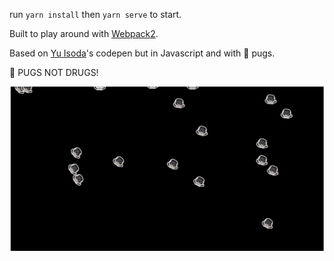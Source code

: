 run `yarn install` then `yarn serve` to start. 

Built to play around with [Webpack2](https://webpack.js.org/configuration/).

Based on [Yu Isoda](https://codemyui.com/stuff-following-mouse-pointer/)'s codepen but in Javascript and with 🐶 pugs.

🐶 PUGS NOT DRUGS!

![demo](https://github.com/AliceSuckling/stalked-by-pugs/blob/master/demo.gif)

